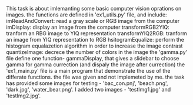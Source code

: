 This task is about imlemanting some basic computer vision oprations on images.
the functions are defined in 'ex1_utils.py' file, and include:
imReadAndConvert: read a gray scale or RGB image from the computer
imDisplay: display an image from the computer
transformRGB2YIQ: tranform an RBG image to YIQ representation
transformYIQ2RGB: tranform an image from YIQ representation to RGB
hsitogramEqualize: perform the histogram equalazetion algorithm in order to increase the image contrast
quantizeImage: decrece the number of colors in the image
the 'gamma.py' file define one function- gammaDisplay, that gives a slidebar to choose gamma for gamma currection (and dispaly the image after currection)
the 'ex1_main.py' file is a main program that demonstrate the use of the differate functions. the file was given and not implemeted by me.
the task has provided some images for testing - 'bac_con.pnj', 'beach.png', 'dark.jpg', 'water_bear.png'. I added two images - 'testImg1.jpg' and 'testImg2.jpg'.
